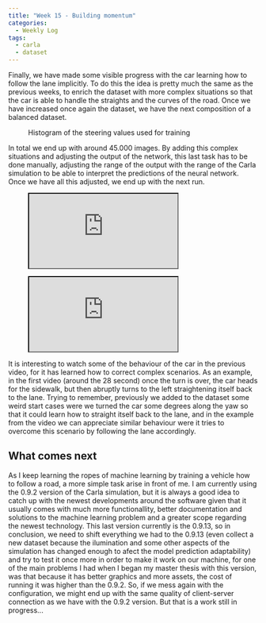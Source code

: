 ```yaml
---
title: "Week 15 - Building momentum"
categories:
  - Weekly Log
tags:
  - carla
  - dataset
---
```


Finally, we have made some visible progress with the car learning how to follow the lane implicitly. To do this the idea is pretty much the same as the previous weeks, to enrich the dataset with more complex situations so that the car is able to handle the straights and the curves of the road. Once we have increased once again the dataset, we have the next composition of a balanced dataset.

<figure style="width:80%" class="align-center">
  <img src="{{ site.url }}{{ site.baseurl }}/assets/images/histogram_20+curves+weird_extreme_good.png" alt="">
  <figcaption>Histogram of the steering values used for training</figcaption>
</figure>

In total we end up with around 45.000 images. By adding this complex situations and adjusting the output of the network, this last task has to be done manually, adjusting the range of the output with the range of the Carla simulation to be able to interpret the predictions of the neural network. Once we have all this adjusted, we end up with the next run.

<figure class="align-center">
    <a href=""><iframe src="https://www.youtube.com/embed/YDHKA6ymo7s"></iframe></a>
</figure>

<figure class="align-center">
    <a href=""><iframe src="https://www.youtube.com/embed/RAjDoJGylo4"></iframe></a>
</figure>

It is interesting to watch some of the behaviour of the car in the previous video, for it has learned how to correct complex scenarios. As an example, in the first video (around the 28 second) once the turn is over, the car heads for the sidewalk, but then abruptly turns to the left straightening itself back to the lane. Trying to remember, previously we added to the dataset some weird start cases were we turned the car some degrees along the yaw so that it could learn how to straight itself back to the lane, and in the example from the video we can appreciate similar behaviour were it tries to overcome this scenario by following the lane accordingly.

## What comes next

As I keep learning the ropes of machine learning by training a vehicle how to follow a road, a more simple task arise in front of me. I am currently using the 0.9.2 version of the Carla simulation, but it is always a good idea to catch up with the newest developments around the software given that it usually comes with much more functionallity, better documentation and solutions to the machine learning problem and a greater scope regarding the newest technology. This last version currently is the 0.9.13, so in conclusion, we need to shift everything we had to the 0.9.13 (even collect a new dataset because the ilumination and some other aspects of the simulation has changed enough to afect the model prediction adaptability) and try to test it once more in order to make it work on our machine, for one of the main problems I had when I began my master thesis with this version, was that because it has better graphics and more assets, the cost of running it was higher than the 0.9.2. So, if we mess again with the configuration, we might end up with the same quality of client-server connection as we have with the 0.9.2 version. But that is a work still in progress...